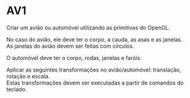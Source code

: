 # AV1

Criar um avião ou automóvel utilizando as primitivas do OpenGL.  

No caso do avião, ele deve ter o corpo, a cauda, as asas e as janelas.  
As janelas do avião devem ser feitas com círculos.  

O automóvel deve ter o corpo, rodas, janelas e faróis.  

Aplicar as seguintes transformações no avião/automóvel: translação, rotação e escala.  
Estas transformações devem ser executadas a partir de comandos do teclado.
